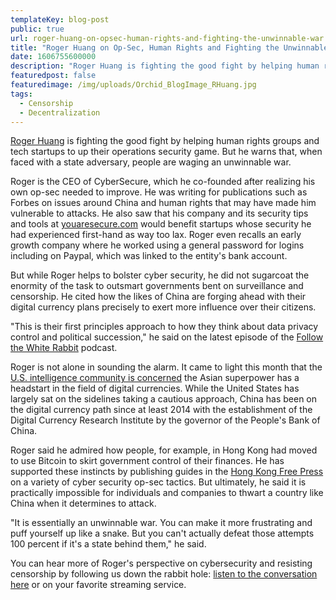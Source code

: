 ```yaml
---
templateKey: blog-post
public: true
url: roger-huang-on-opsec-human-rights-and-fighting-the-unwinnable-war
title: "Roger Huang on Op-Sec, Human Rights and Fighting the Unwinnable War"
date: 1606755600000
description: "Roger Huang is fighting the good fight by helping human rights groups and tech startups to up their operations security game. But he warns that, when faced with a state adversary, people are waging an unwinnable war."
featuredpost: false
featuredimage: /img/uploads/Orchid_BlogImage_RHuang.jpg
tags:
  - Censorship
  - Decentralization
---
```

[Roger Huang](http://@rogerh1991) is fighting the good fight by helping human rights groups and tech startups to up their operations security game. But he warns that, when faced with a state adversary, people are waging an unwinnable war.

Roger is the CEO of CyberSecure, which he co-founded after realizing his own op-sec needed to improve. He was writing for publications such as Forbes on issues around China and human rights that may have made him vulnerable to attacks. He also saw that his company and its security tips and tools at [youaresecure.com](https://youarecybersecure.com/) would benefit startups whose security he had experienced first-hand as way too lax. Roger even recalls an early growth company where he worked using a general password for logins including on Paypal, which was linked to the entity's bank account.

But while Roger helps to bolster cyber security, he did not sugarcoat the enormity of the task to outsmart governments bent on surveillance and censorship. He cited how the likes of China are forging ahead with their digital currency plans precisely to exert more influence over their citizens.

"This is their first principles approach to how they think about data privacy control and political succession," he said on the latest episode of the [Follow the White Rabbit](https://www.orchid.com/podcast/episode-21-felipe-erazo) podcast.

Roger is not alone in sounding the alarm. It came to light this month that the [U.S. intelligence community is concerned](https://decrypt.co/49532/us-intelligence-community-is-worried-about-chinas-digital-currency) the Asian superpower has a headstart in the field of digital currencies. While the United States has largely sat on the sidelines taking a cautious approach, China has been on the digital currency path since at least 2014 with the establishment of the Digital Currency Research Institute by the governor of the People's Bank of China.

Roger said he admired how people, for example, in Hong Kong had moved to use Bitcoin to skirt government control of their finances. He has supported these instincts by publishing guides in the [Hong Kong Free Press](https://hongkongfp.com/2020/09/16/how-hongkongers-can-use-new-technologies-to-preserve-their-democratic-rights/) on a variety of cyber security op-sec tactics. But ultimately, he said it is practically impossible for individuals and companies to thwart a country like China when it determines to attack.

"It is essentially an unwinnable war. You can make it more frustrating and puff yourself up like a snake. But you can't actually defeat those attempts 100 percent if it's a state behind them," he said.

You can hear more of Roger's perspective on cybersecurity and resisting censorship by following us down the rabbit hole: [listen to the conversation here](https://www.orchid.com/podcast) or on your favorite streaming service.